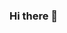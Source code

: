 ### Hi there 👋

<!--
**Varangian-web/Varangian-web** is a ✨ _special_ ✨ repository because its `README.md` (this file) appears on your GitHub profile.

Here are some ideas to get you started:


This is a new and exciting frontier!!! Let's see where this takes me.
- 🔭 I’m currently working on ...
- 🌱 I’m currently learning ...
- 👯 I’m looking to collaborate on ...
- 🤔 I’m looking for help with ...
- 💬 Ask me about ...
- 📫 How to reach me: ...
- 😄 Pronouns: ...
- ⚡ Fun fact: ...
-->
